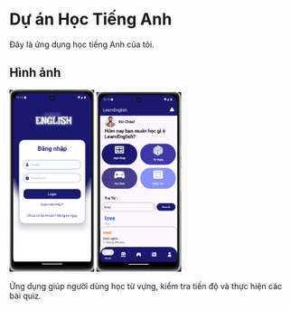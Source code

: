 # Dự án Học Tiếng Anh

Đây là ứng dụng học tiếng Anh của tôi.

## Hình ảnh
<img src="./imageloginapp.png" alt="Giao diện đăng nhập của ứng dụng" width="150">
<img src="./imagehomeapp.png" alt="Giao diện chính của ứng dụng" width="150">

Ứng dụng giúp người dùng học từ vựng, kiểm tra tiến độ và thực hiện các bài quiz.
